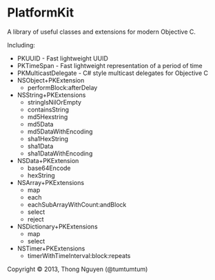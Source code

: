 PlatformKit
===========

A library of useful classes and extensions for modern Objective C.

Including:

* PKUUID - Fast lightweight UUID
* PKTimeSpan - Fast lightweight representation of a period of time
* PKMulticastDelegate - C# style multicast delegates for Objective C
* NSObject+PKExtension
  * performBlock:afterDelay
* NSString+PKExtensions
  * stringIsNilOrEmpty
  * containsString
  * md5Hexstring
  * md5Data
  * md5DataWithEncoding
  * sha1HexString
  * sha1Data
  * sha1DataWithEncoding
* NSData+PKExtension
  * base64Encode
  * hexString
* NSArray+PKExtensions
  * map
  * each
  * eachSubArrayWithCount:andBlock
  * select
  * reject
* NSDictionary+PKExtensions
  * map
  * select
* NSTimer+PKExtensions
  * timerWithTimeInterval:block:repeats  


Copyright © 2013, Thong Nguyen (@tumtumtum)